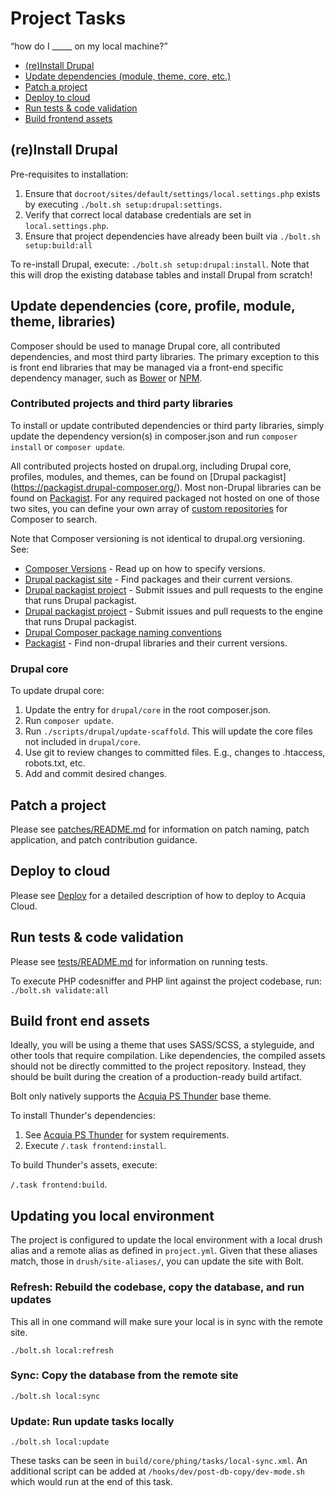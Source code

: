# Project Tasks

“how do I _____ on my local machine?”

* [(re)Install Drupal](#install-drupal)
* [Update dependencies (module, theme, core, etc.)](#update-dependency)
* [Patch a project](#patch)
* [Deploy to cloud](#deploy)
* [Run tests & code validation](#tests)
* [Build frontend assets](#frontend)

## <a name="install-drupal"></a>(re)Install Drupal

Pre-requisites to installation:

1. Ensure that `docroot/sites/default/settings/local.settings.php` exists by
  executing `./bolt.sh setup:drupal:settings`.
1. Verify that correct local database credentials are set in
  `local.settings.php`.
1. Ensure that project dependencies have already been built via
  `./bolt.sh setup:build:all`

To re-install Drupal, execute: `./bolt.sh setup:drupal:install`. Note that this
will drop the existing database tables and install Drupal from scratch!

## <a name="update-dependency"></a>Update dependencies (core, profile, module, theme, libraries)

Composer should be used to manage Drupal core, all contributed dependencies, and
most third party libraries. The primary exception to this is front end libraries
that may be managed via a front-end specific dependency manager, such as
[Bower](http://bower.io/) or [NPM](https://www.npmjs.com/).

### Contributed projects and third party libraries

To install or update contributed dependencies or third party libraries, simply
update the dependency version(s) in composer.json and run `composer install` or
`composer update`.

All contributed projects hosted on drupal.org, including Drupal core, profiles,
modules, and themes, can be found on [Drupal packagist]
(https://packagist.drupal-composer.org/). Most non-Drupal libraries can be
found on [Packagist](http://packagist.com/). For any required packaged not
hosted on one of those two sites, you can define your own array of [custom
repositories](https://getcomposer.org/doc/05-repositories.md#repository) for
Composer to search.

Note that Composer versioning is not identical to drupal.org versioning. See:

* [Composer Versions](https://getcomposer.org/doc/articles/versions.md) - Read up on how to specify versions.
* [Drupal packagist site](https://packagist.drupal-composer.org/) - Find packages and their current versions.
* [Drupal packagist project](https://github.com/drupal-composer/drupal-packagist) - Submit issues and pull requests to the engine that runs Drupal packagist.
* [Drupal packagist project](https://github.com/drupal-composer/drupal-packagist) - Submit issues and pull requests to the engine that runs Drupal packagist.
* [Drupal Composer package naming conventions](https://www.drupal.org/node/2471927)
* [Packagist](http://packagist.com/) - Find non-drupal libraries and their current versions.

### Drupal core

To update drupal core:

1. Update the entry for `drupal/core` in the root composer.json.
2. Run `composer update`.
3. Run `./scripts/drupal/update-scaffold`. This will update the core files not included in `drupal/core`.
4. Use git to review changes to committed files. E.g., changes to .htaccess, robots.txt, etc.
5. Add and commit desired changes.

## <a name="patch"></a>Patch a project

Please see [patches/README.md](../patches/README.md) for information on patch
naming, patch application, and patch contribution guidance.

## <a name="deploy"></a>Deploy to cloud

Please see [Deploy](deploy.md) for a detailed description of how to deploy to
 Acquia Cloud.

## <a name="tests"></a>Run tests & code validation

Please see [tests/README.md](../tests/README.md) for information on running
tests.

To execute PHP codesniffer and PHP lint against the project codebase, run:
`./bolt.sh validate:all`

## <a name="frontend"></a>Build front end assets

Ideally, you will be using a theme that uses SASS/SCSS, a styleguide, and other
tools that require compilation. Like dependencies, the compiled assets should
not be directly committed to the project repository. Instead, they should be
built during the creation of a production-ready build artifact.

Bolt only natively supports the [Acquia PS Thunder](https://github.com/acquia-pso/thunder)
base theme.

To install Thunder's dependencies:

1. See [Acquia PS Thunder](https://github.com/acquia-pso/thunder) for system requirements.
1. Execute `/.task frontend:install`.

To build Thunder's assets, execute:

`/.task frontend:build`.

## <a name="local-tasks"></a>Updating you local environment

The project is configured to update the local environment with a local drush alias and a remote alias as defined in `project.yml`. Given that these aliases match, those in `drush/site-aliases/`, you can update the site with Bolt.

### Refresh: Rebuild the codebase, copy the database, and run updates

This all in one command will make sure your local is in sync with the remote site.

`./bolt.sh local:refresh`

### Sync: Copy the database from the remote site

`./bolt.sh local:sync`

### Update: Run update tasks locally

`./bolt.sh local:update`

These tasks can be seen in `build/core/phing/tasks/local-sync.xml`. An additional script can be added at `/hooks/dev/post-db-copy/dev-mode.sh` which would run at the end of this task.
